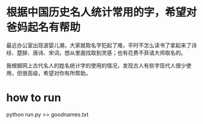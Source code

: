# 根据中国历史名人统计常用的字，希望对爸妈起名有帮助

  最近办公室出现波婴儿潮，大家就取名字犯起了难，平时不怎么读书了拿起来了诗经、楚辞、唐诗、宋词，想从里面找取到灵感；也有花费不菲请大师取名的。

  我根据网上古代名人的姓名统计字的使用的情况，发现古人有些字现代人很少使用，但很高级，希望对你有所帮助。
  
# how to run
python run.py >> goodnames.txt
